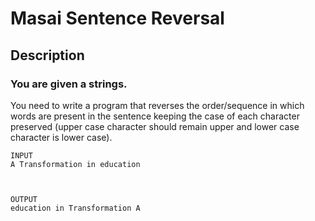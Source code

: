 # Masai Sentence Reversal
## Description
### You are given a strings.

You need to write a program that reverses the order/sequence in which words are present in the sentence keeping the case of each character preserved (upper case character should remain upper and lower case character is lower case).

```
INPUT
A Transformation in education



OUTPUT
education in Transformation A
```

